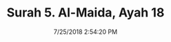 ---
title       : "Surah 5. Al-Maida, Ayah 18"
date        : 7/25/2018 2:54:20 PM
draft       : false
type        : "quran"
layout      : "compare"
BookCode    : "CMP"
SurahNumber : "5"
AyahNumber  : "18"
TotalAyah   : "120"
---